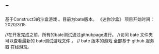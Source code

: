 # -
基于Construct3的沙盒游戏 。目前为bate版本。
《迷你沙盒》
项目开始时间：2020/3/15

//在开发完成之前，所有的bate测试通过githubpage进行。
//访问 bate 文件夹 可以查看最新的 bate测试游戏文件 。
// bate 版本的游戏 全部基于 github 服务器 在线游玩。
